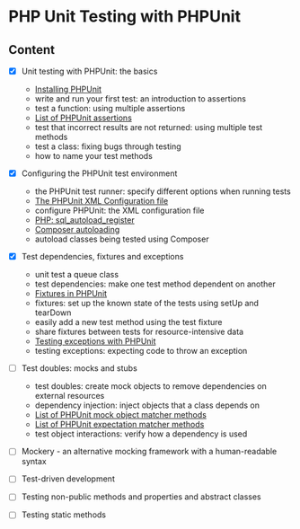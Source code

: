 # PHP Unit Testing with PHPUnit

## Content

- [x] Unit testing with PHPUnit: the basics
  - [Installing PHPUnit](https://phpunit.de/getting-started/phpunit-9.html)
  - write and run your first test: an introduction to assertions
  - test a function: using multiple assertions
  - [List of PHPUnit assertions](https://phpunit.readthedocs.io/en/9.5/assertions.html?highlight=assertions)
  - test that incorrect results are not returned: using multiple test methods
  - test a class: fixing bugs through testing
  - how to name your test methods
- [x] Configuring the PHPUnit test environment
  - the PHPUnit test runner: specify different options when running tests
  - [The PHPUnit XML Configuration file](https://phpunit.readthedocs.io/en/9.5/configuration.html?highlight=configuration)
  - configure PHPUnit: the XML configuration file
  - [PHP: sql_autoload_register](https://www.php.net/manual/en/function.spl-autoload-register.php)
  - [Composer autoloading](https://getcomposer.org/doc/04-schema.md#autoload)
  - autoload classes being tested using Composer
- [x] Test dependencies, fixtures and exceptions
  - unit test a queue class
  - test dependencies: make one test method dependent on another
  - [Fixtures in PHPUnit](https://phpunit.readthedocs.io/en/9.5/fixtures.html?highlight=fixtures#fixtures)
  - fixtures: set up the known state of the tests using setUp and tearDown
  - easily add a new test method using the test fixture
  - share fixtures between tests for resource-intensive data
  - [Testing exceptions with PHPUnit](https://phpunit.readthedocs.io/en/9.5/writing-tests-for-phpunit.html?highlight=testing-exceptions#testing-exceptions)
  - testing exceptions: expecting code to throw an exception
- [ ] Test doubles: mocks and stubs
  - test doubles: create mock objects to remove dependencies on external resources
  - dependency injection: inject objects that a class depends on
  - [List of PHPUnit mock object matcher methods](https://phpunit.readthedocs.io/en/9.5/test-doubles.html?highlight=mock#mock-objects)
  - [List of PHPUnit expectation matcher methods](https://github.com/sebastianbergmann/phpunit/blob/main/src/Framework/Assert.php)
  - test object interactions: verify how a dependency is used
- [ ] Mockery - an alternative mocking framework with a human-readable syntax

- [ ] Test-driven development

- [ ] Testing non-public methods and properties and abstract classes

- [ ] Testing static methods
